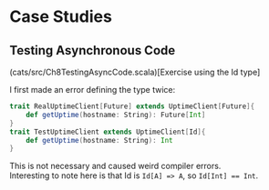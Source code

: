 # Case Studies
## Testing Asynchronous Code
(cats/src/Ch8TestingAsyncCode.scala)[Exercise using the Id type]

I first made an error defining the type twice:
```scala
trait RealUptimeClient[Future] extends UptimeClient[Future]{
    def getUptime(hostname: String): Future[Int]
}
trait TestUptimeClient extends UptimeClient[Id]{
    def getUptime(hostname: String): Int
}
```
This is not necessary and caused weird compiler errors.  
Interesting to note here is that Id is `Id[A] => A`, so `Id[Int] == Int`.